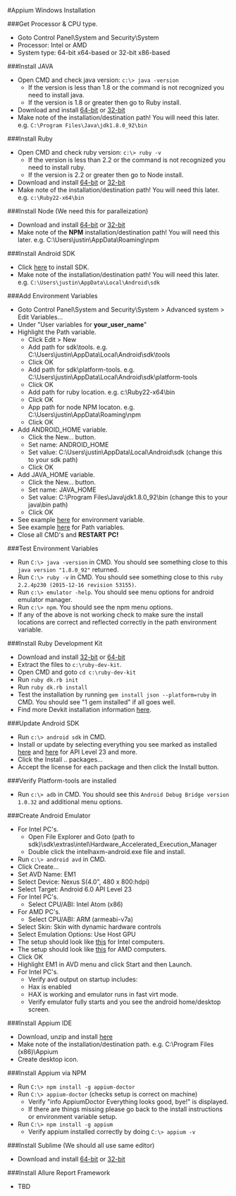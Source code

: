 #Appium Windows Installation

###Get Processor & CPU type.
* Goto Control Panel\System and Security\System
* Processor: Intel or AMD
* System type: 64-bit x64-based or 32-bit x86-based

###Install JAVA
* Open CMD and check java version: `c:\> java -version`
	* If the version is less than 1.8 or the command is not recognized you need to install java.
	* If the version is 1.8 or greater then go to Ruby install.
* Download and install [64-bit](http://download.oracle.com/otn-pub/java/jdk/8u91-b15/jdk-8u91-windows-x64.exe) or [32-bit](http://download.oracle.com/otn-pub/java/jdk/8u91-b15/jdk-8u91-windows-i586.exe)
* Make note of the installation/destination path! You will need this later. e.g. `C:\Program Files\Java\jdk1.8.0_92\bin`

###Install Ruby
* Open CMD and check ruby version: `c:\> ruby -v`
	* If the version is less than 2.2 or the command is not recognized you need to install ruby.
	* If the version is 2.2 or greater then go to Node install.
* Download and install [64-bit](http://dl.bintray.com/oneclick/rubyinstaller/rubyinstaller-2.2.4-x64.exe) or [32-bit](http://dl.bintray.com/oneclick/rubyinstaller/rubyinstaller-2.2.4.exe)
* Make note of the installation/destination path! You will need this later. e.g. `c:\Ruby22-x64\bin`

###Install Node (We need this for paralleization)
* Download and install [64-bit](https://nodejs.org/dist/v4.4.5/node-v4.4.5-x64.msi) or [32-bit](https://nodejs.org/dist/v4.4.5/node-v4.4.5-x86.msi)
* Make note of the **NPM** installation/destination path! You will need this later. e.g. C:\Users\justin\AppData\Roaming\npm

###Install Android SDK
* Click [here](https://dl.google.com/android/installer_r24.4.1-windows.exe) to install SDK.
* Make note of the installation/destination path! You will need this later. e.g. `C:\Users\justin\AppData\Local\Android\sdk`

###Add Environment Variables
* Goto Control Panel\System and Security\System > Advanced system > Edit Variables...
* Under "User variables for **your_user_name**"
* Highlight the Path variable.
	* Click Edit > New
	* Add path for sdk\tools. e.g. C:\Users\justin\AppData\Local\Android\sdk\tools
	* Click OK
	* Add path for sdk\platform-tools. e.g. C:\Users\justin\AppData\Local\Android\sdk\platform-tools
	* Click OK
	* Add path for ruby location. e.g. c:\Ruby22-x64\bin
	* Click OK
	* App path for node NPM locaton. e.g. C:\Users\justin\AppData\Roaming\npm
	* Click OK
* Add ANDROID_HOME variable.
	* Click the New... button.
	* Set name: ANDROID_HOME
	* Set value: C:\Users\justin\AppData\Local\Android\sdk (change this to your sdk path)
	* Click OK
* Add JAVA_HOME variable.
	* Click the New... button.
	* Set name: JAVA_HOME
	* Set value: C:\Program Files\Java\jdk1.8.0_92\bin (change this to your java\bin path)
	* Click OK
* See example [here](https://dl.dropboxusercontent.com/u/210767372/Environment%20Variables.PNG) for environment variable.
* See example [here](https://dl.dropboxusercontent.com/u/210767372/User%20Path%20Env%20Variables.PNG) for Path variables.
* Close all CMD's and **RESTART PC!**

###Test Environment Variables
* Run `C:\> java -version` in CMD. You should see something close to this `java version "1.8.0_92"` returned.
* Run `C:\> ruby -v` in CMD. You should see something close to this `ruby 2.2.4p230 (2015-12-16 revision 53155)`.
* Run `c:\> emulator -help`. You should see menu options for android emulator manager.
* Run `c:\> npm`. You should see the npm menu options.
* If any of the above is not working check to make sure the install locations are correct and reflected correctly in the path environment variable.

###Install Ruby Development Kit
* Download and install [32-bit](http://dl.bintray.com/oneclick/rubyinstaller/DevKit-mingw64-32-4.7.2-20130224-1151-sfx.exe) or [64-bit](http://dl.bintray.com/oneclick/rubyinstaller/DevKit-mingw64-64-4.7.2-20130224-1432-sfx.exe)
* Extract the files to `c:\ruby-dev-kit`.
* Open CMD and goto `cd c:\ruby-dev-kit`
* Run `ruby dk.rb init`
* Run `ruby dk.rb install`
* Test the installation by running `gem install json --platform=ruby` in CMD. You should see "1 gem installed" if all goes well.
* Find more Devkit installation information [here](https://github.com/oneclick/rubyinstaller/wiki/Development-Kit).

###Update Android SDK
* Run `c:\> android sdk` in CMD.
* Install or update by selecting everything you see marked as installed [here](https://dl.dropboxusercontent.com/u/210767372/SDK%20Manager%201.PNG) and [here](https://dl.dropboxusercontent.com/u/210767372/SDK%20Manager%202.PNG) for API Level 23 and more.
* Click the Install .. packages...
* Accept the license for each package and then click the Install button.

###Verify Platform-tools are installed
* Run `c:\> adb` in CMD. You should see this `Android Debug Bridge version 1.0.32` and additional menu options.

###Create Android Emulator
* For Intel PC's.
	* Open File Explorer and Goto (path to sdk)\sdk\extras\intel\Hardware_Accelerated_Execution_Manager
	* Double click the intelhaxm-android.exe file and install.
* Run `c:\> android avd` in CMD.
* Click Create...
* Set AVD Name: EM1
* Select Device: Nexus S(4.0", 480 x 800:hdpi)
* Select Target: Android 6.0 API Level 23
* For Intel PC's.
	* Select CPU/ABI: Intel Atom (x86)
* For AMD PC's.
	* Select CPU/ABI: ARM (armeabi-v7a)
* Select Skin: Skin with dynamic hardware controls
* Select Emulation Options: Use Host GPU
* The setup should look like [this](https://dl.dropboxusercontent.com/u/210767372/emulator%20setup.PNG) for Intel computers.
* The setup should look like [this](https://dl.dropboxusercontent.com/u/210767372/emulator%20setup%20amd.PNG) for AMD computers.
* Click OK
* Highlight EM1 in AVD menu and click Start and then Launch.
* For Intel PC's.
	* Verify avd output on startup includes:
	* Hax is enabled
	* HAX is working and emulator runs in fast virt mode.
	* Verify emulator fully starts and you see the android home/desktop screen.

###Install Appium IDE
* Download, unzip and install [here](https://bitbucket.org/appium/appium.app/downloads/AppiumForWindows.zip)
* Make note of the installation/destination path. e.g. C:\Program Files (x86)\Appium
* Create desktop icon.

###Install Appium via NPM
* Run `C:\> npm install -g appium-doctor`
* Run `C:\> appium-doctor` (checks setup is correct on machine)
	*  	Verify "info AppiumDoctor Everything looks good, bye!" is displayed.
	* If there are things missing please go back to the install instructions or environment variable setup.
* Run `C:\> npm install -g appium`
	* Verify appium installed correctly by doing `C:\> appium -v`

###Install Sublime (We should all use same editor)
* Download and install [64-bit](https://download.sublimetext.com/Sublime%20Text%20Build%203114%20x64%20Setup.exe) or [32-bit](https://download.sublimetext.com/Sublime%20Text%20Build%203114%20Setup.exe)

###Install Allure Report Framework
* TBD



